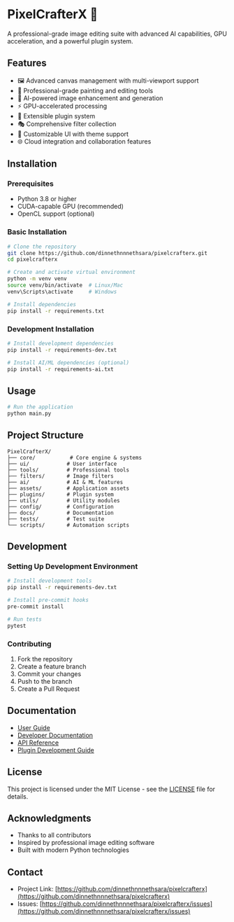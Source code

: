 # PixelCrafterX 🎨

A professional-grade image editing suite with advanced AI capabilities, GPU acceleration, and a powerful plugin system.

## Features

- 🖼️ Advanced canvas management with multi-viewport support
- 🎨 Professional-grade painting and editing tools
- 🤖 AI-powered image enhancement and generation
- ⚡ GPU-accelerated processing
- 🔌 Extensible plugin system
- 🎭 Comprehensive filter collection
- 🎨 Customizable UI with theme support
- 🌐 Cloud integration and collaboration features

## Installation

### Prerequisites

- Python 3.8 or higher
- CUDA-capable GPU (recommended)
- OpenCL support (optional)

### Basic Installation

```bash
# Clone the repository
git clone https://github.com/dinnethnnnethsara/pixelcrafterx.git
cd pixelcrafterx

# Create and activate virtual environment
python -m venv venv
source venv/bin/activate  # Linux/Mac
venv\Scripts\activate     # Windows

# Install dependencies
pip install -r requirements.txt
```

### Development Installation

```bash
# Install development dependencies
pip install -r requirements-dev.txt

# Install AI/ML dependencies (optional)
pip install -r requirements-ai.txt
```

## Usage

```bash
# Run the application
python main.py
```

## Project Structure

```
PixelCrafterX/
├── core/           # Core engine & systems
├── ui/            # User interface
├── tools/         # Professional tools
├── filters/       # Image filters
├── ai/            # AI & ML features
├── assets/        # Application assets
├── plugins/       # Plugin system
├── utils/         # Utility modules
├── config/        # Configuration
├── docs/          # Documentation
├── tests/         # Test suite
└── scripts/       # Automation scripts
```

## Development

### Setting Up Development Environment

```bash
# Install development tools
pip install -r requirements-dev.txt

# Install pre-commit hooks
pre-commit install

# Run tests
pytest
```

### Contributing

1. Fork the repository
2. Create a feature branch
3. Commit your changes
4. Push to the branch
5. Create a Pull Request

## Documentation

- [User Guide](docs/user_guide/)
- [Developer Documentation](docs/developer/)
- [API Reference](docs/developer/api_reference.md)
- [Plugin Development Guide](docs/developer/plugin_development.md)

## License

This project is licensed under the MIT License - see the [LICENSE](LICENSE) file for details.

## Acknowledgments

- Thanks to all contributors
- Inspired by professional image editing software
- Built with modern Python technologies

## Contact

- Project Link: [https://github.com/dinnethnnnethsara/pixelcrafterx](https://github.com/dinnethnnnethsara/pixelcrafterx)
- Issues: [https://github.com/dinnethnnnethsara/pixelcrafterx/issues](https://github.com/dinnethnnnethsara/pixelcrafterx/issues) 